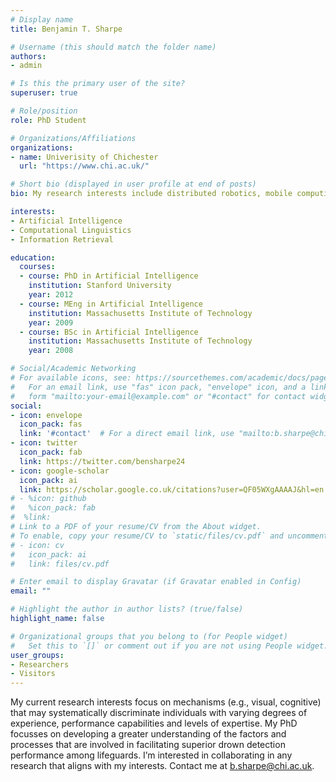 ```yaml
---
# Display name
title: Benjamin T. Sharpe

# Username (this should match the folder name)
authors:
- admin

# Is this the primary user of the site?
superuser: true

# Role/position
role: PhD Student

# Organizations/Affiliations
organizations:
- name: Univerisity of Chichester
  url: "https://www.chi.ac.uk/"

# Short bio (displayed in user profile at end of posts)
bio: My research interests include distributed robotics, mobile computing and programmable matter.

interests:
- Artificial Intelligence
- Computational Linguistics
- Information Retrieval

education:
  courses:
  - course: PhD in Artificial Intelligence
    institution: Stanford University
    year: 2012
  - course: MEng in Artificial Intelligence
    institution: Massachusetts Institute of Technology
    year: 2009
  - course: BSc in Artificial Intelligence
    institution: Massachusetts Institute of Technology
    year: 2008

# Social/Academic Networking
# For available icons, see: https://sourcethemes.com/academic/docs/page-builder/#icons
#   For an email link, use "fas" icon pack, "envelope" icon, and a link in the
#   form "mailto:your-email@example.com" or "#contact" for contact widget.
social:
- icon: envelope
  icon_pack: fas
  link: '#contact'  # For a direct email link, use "mailto:b.sharpe@chi.ac.uk".
- icon: twitter
  icon_pack: fab
  link: https://twitter.com/bensharpe24
- icon: google-scholar
  icon_pack: ai
  link: https://scholar.google.co.uk/citations?user=QF05WXgAAAAJ&hl=en
# - %icon: github
#   %icon_pack: fab
#  %link: 
# Link to a PDF of your resume/CV from the About widget.
# To enable, copy your resume/CV to `static/files/cv.pdf` and uncomment the lines below.
# - icon: cv
#   icon_pack: ai
#   link: files/cv.pdf

# Enter email to display Gravatar (if Gravatar enabled in Config)
email: ""

# Highlight the author in author lists? (true/false)
highlight_name: false

# Organizational groups that you belong to (for People widget)
#   Set this to `[]` or comment out if you are not using People widget.
user_groups:
- Researchers
- Visitors
---
```

My current research interests focus on mechanisms (e.g., visual, cognitive) that may systematically discriminate individuals with varying degrees of experience, performance capabilities and levels of expertise. My PhD focusses on developing a greater understanding of the factors and processes that are involved in facilitating superior drown detection performance among lifeguards. I’m interested in collaborating in any research that aligns with my interests. Contact me at [b.sharpe@chi.ac.uk](b.sharpe@chi.ac.uk).
